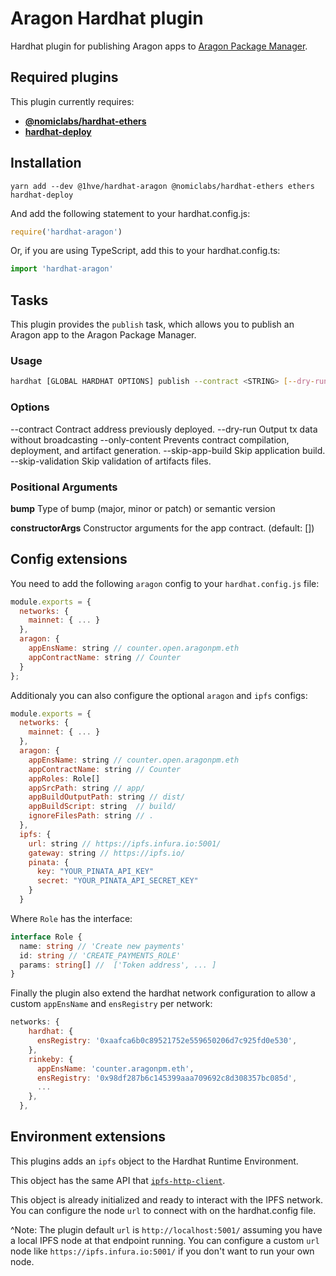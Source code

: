 # Aragon Hardhat plugin

Hardhat plugin for publishing Aragon apps to [Aragon Package Manager](https://hack.aragon.org/docs/apm-intro.html).

## Required plugins

This plugin currently requires:

- [**@nomiclabs/hardhat-ethers**](https://hardhat.org/plugins/nomiclabs-hardhat-ethers.html)
- [**hardhat-deploy**](https://hardhat.org/plugins/hardhat-deploy.html)

## Installation

```
yarn add --dev @1hve/hardhat-aragon @nomiclabs/hardhat-ethers ethers hardhat-deploy
```

And add the following statement to your hardhat.config.js:

```js
require('hardhat-aragon')
```

Or, if you are using TypeScript, add this to your hardhat.config.ts:

```ts
import 'hardhat-aragon'
```

## Tasks

This plugin provides the `publish` task, which allows you to publish an Aragon app to the Aragon Package Manager.

### Usage

```sh
hardhat [GLOBAL HARDHAT OPTIONS] publish --contract <STRING> [--dry-run] [--only-content] [--skip-app-build] [--skip-validation] bump [...constructorArgs]
```

### Options

--contract Contract address previously deployed.
--dry-run Output tx data without broadcasting
--only-content Prevents contract compilation, deployment, and artifact generation.
--skip-app-build Skip application build.
--skip-validation Skip validation of artifacts files.

### Positional Arguments

**bump** Type of bump (major, minor or patch) or semantic version

**constructorArgs** Constructor arguments for the app contract. (default: [])

## Config extensions

You need to add the following `aragon` config to your `hardhat.config.js` file:

```js
module.exports = {
  networks: {
    mainnet: { ... }
  },
  aragon: {
    appEnsName: string // counter.open.aragonpm.eth
    appContractName: string // Counter
  }
};
```

Additionaly you can also configure the optional `aragon` and `ipfs` configs:

```js
module.exports = {
  networks: {
    mainnet: { ... }
  },
  aragon: {
    appEnsName: string // counter.open.aragonpm.eth
    appContractName: string // Counter
    appRoles: Role[]
    appSrcPath: string // app/
    appBuildOutputPath: string // dist/
    appBuildScript: string  // build/
    ignoreFilesPath: string // .
  },
  ipfs: {
    url: string // https://ipfs.infura.io:5001/
    gateway: string // https://ipfs.io/
    pinata: {
      key: "YOUR_PINATA_API_KEY"
      secret: "YOUR_PINATA_API_SECRET_KEY"
    }
  }
```

Where `Role` has the interface:

```ts
interface Role {
  name: string // 'Create new payments'
  id: string // 'CREATE_PAYMENTS_ROLE'
  params: string[] //  ['Token address', ... ]
}
```

Finally the plugin also extend the hardhat network configuration to allow a custom `appEnsName` and `ensRegistry` per network:

```js
networks: {
    hardhat: {
      ensRegistry: '0xaafca6b0c89521752e559650206d7c925fd0e530',
    },
    rinkeby: {
      appEnsName: 'counter.aragonpm.eth',
      ensRegistry: '0x98df287b6c145399aaa709692c8d308357bc085d',
      ...
    },
  },
```

## Environment extensions

This plugins adds an `ipfs` object to the Hardhat Runtime Environment.

This object has the same API that [`ipfs-http-client`](https://github.com/ipfs/js-ipfs/tree/master/packages/ipfs-http-client).

This object is already initialized and ready to interact with the IPFS network. You can configure the node `url` to connect with on the hardhat.config file.

^Note: The plugin default `url` is `http://localhost:5001/` assuming you have a local IPFS node at that endpoint running. You can configure a custom `url` node like `https://ipfs.infura.io:5001/` if you don't want to run your own node.
